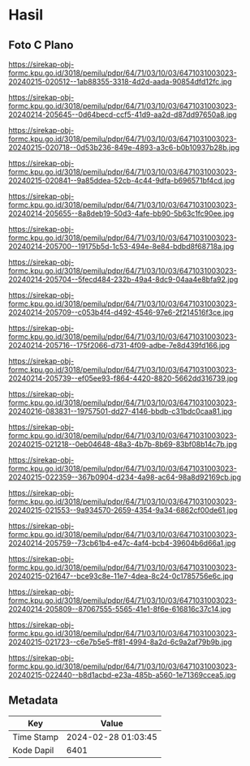 # Hasil

## Foto C Plano

https://sirekap-obj-formc.kpu.go.id/3018/pemilu/pdpr/64/71/03/10/03/6471031003023-20240215-020512--1ab88355-3318-4d2d-aada-90854dfd12fc.jpg

https://sirekap-obj-formc.kpu.go.id/3018/pemilu/pdpr/64/71/03/10/03/6471031003023-20240214-205645--0d64becd-ccf5-41d9-aa2d-d87dd97650a8.jpg

https://sirekap-obj-formc.kpu.go.id/3018/pemilu/pdpr/64/71/03/10/03/6471031003023-20240215-020718--0d53b236-849e-4893-a3c6-b0b10937b28b.jpg

https://sirekap-obj-formc.kpu.go.id/3018/pemilu/pdpr/64/71/03/10/03/6471031003023-20240215-020841--9a85ddea-52cb-4c44-9dfa-b696571bf4cd.jpg

https://sirekap-obj-formc.kpu.go.id/3018/pemilu/pdpr/64/71/03/10/03/6471031003023-20240214-205655--8a8deb19-50d3-4afe-bb90-5b63c1fc90ee.jpg

https://sirekap-obj-formc.kpu.go.id/3018/pemilu/pdpr/64/71/03/10/03/6471031003023-20240214-205700--19175b5d-1c53-494e-8e84-bdbd8f68718a.jpg

https://sirekap-obj-formc.kpu.go.id/3018/pemilu/pdpr/64/71/03/10/03/6471031003023-20240214-205704--5fecd484-232b-49a4-8dc9-04aa4e8bfa92.jpg

https://sirekap-obj-formc.kpu.go.id/3018/pemilu/pdpr/64/71/03/10/03/6471031003023-20240214-205709--c053b4f4-d492-4546-97e6-2f214516f3ce.jpg

https://sirekap-obj-formc.kpu.go.id/3018/pemilu/pdpr/64/71/03/10/03/6471031003023-20240214-205716--175f2066-d731-4f09-adbe-7e8d439fd166.jpg

https://sirekap-obj-formc.kpu.go.id/3018/pemilu/pdpr/64/71/03/10/03/6471031003023-20240214-205739--ef05ee93-f864-4420-8820-5662dd316739.jpg

https://sirekap-obj-formc.kpu.go.id/3018/pemilu/pdpr/64/71/03/10/03/6471031003023-20240216-083831--19757501-dd27-4146-bbdb-c31bdc0caa81.jpg

https://sirekap-obj-formc.kpu.go.id/3018/pemilu/pdpr/64/71/03/10/03/6471031003023-20240215-021218--0eb04648-48a3-4b7b-8b69-83bf08b14c7b.jpg

https://sirekap-obj-formc.kpu.go.id/3018/pemilu/pdpr/64/71/03/10/03/6471031003023-20240215-022359--367b0904-d234-4a98-ac64-98a8d92169cb.jpg

https://sirekap-obj-formc.kpu.go.id/3018/pemilu/pdpr/64/71/03/10/03/6471031003023-20240215-021553--9a934570-2659-4354-9a34-6862cf00de61.jpg

https://sirekap-obj-formc.kpu.go.id/3018/pemilu/pdpr/64/71/03/10/03/6471031003023-20240214-205759--73cb61b4-e47c-4af4-bcb4-39604b6d66a1.jpg

https://sirekap-obj-formc.kpu.go.id/3018/pemilu/pdpr/64/71/03/10/03/6471031003023-20240215-021647--bce93c8e-11e7-4dea-8c24-0c1785756e6c.jpg

https://sirekap-obj-formc.kpu.go.id/3018/pemilu/pdpr/64/71/03/10/03/6471031003023-20240214-205809--87067555-5565-41e1-8f6e-616816c37c14.jpg

https://sirekap-obj-formc.kpu.go.id/3018/pemilu/pdpr/64/71/03/10/03/6471031003023-20240215-021723--c6e7b5e5-ff81-4994-8a2d-6c9a2af79b9b.jpg

https://sirekap-obj-formc.kpu.go.id/3018/pemilu/pdpr/64/71/03/10/03/6471031003023-20240215-022440--b8d1acbd-e23a-485b-a560-1e71369ccea5.jpg


## Metadata

| Key        | Value               |
| ---------- | ------------------- |
| Time Stamp | 2024-02-28 01:03:45 |
| Kode Dapil | 6401                |




